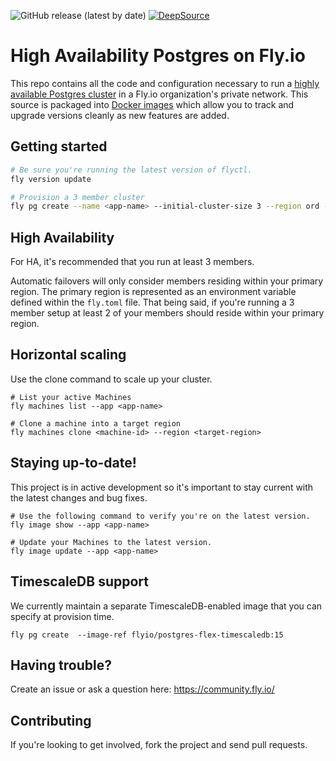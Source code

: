 ![GitHub release (latest by date)](https://img.shields.io/github/v/release/fly-apps/postgres-flex)
[![DeepSource](https://deepsource.io/gh/fly-apps/postgres-flex.svg/?label=active+issues&token=VOdkBvMAf90cLzNVB3k0WpJC)](https://deepsource.io/gh/fly-apps/postgres-flex/?ref=repository-badge)

# High Availability Postgres on Fly.io
This repo contains all the code and configuration necessary to run a [highly available Postgres cluster](https://fly.io/docs/postgres/) in a Fly.io organization's private network. This source is packaged into [Docker images](https://hub.docker.com/r/flyio/postgres-flex/tags) which allow you to track and upgrade versions cleanly as new features are added.


## Getting started
```bash
# Be sure you're running the latest version of flyctl.
fly version update

# Provision a 3 member cluster
fly pg create --name <app-name> --initial-cluster-size 3 --region ord --flex
```

## High Availability
For HA, it's recommended that you run at least 3 members.

Automatic failovers will only consider members residing within your primary region.  The primary region is represented as an environment variable defined within the `fly.toml` file.  That being said, if you're running a 3 member setup at least 2 of your members should reside within your primary region.

## Horizontal scaling
Use the clone command to scale up your cluster.
```
# List your active Machines
fly machines list --app <app-name>

# Clone a machine into a target region
fly machines clone <machine-id> --region <target-region>
```

## Staying up-to-date!
This project is in active development so it's important to stay current with the latest changes and bug fixes.

```
# Use the following command to verify you're on the latest version.
fly image show --app <app-name>

# Update your Machines to the latest version.
fly image update --app <app-name>

```

## TimescaleDB support
We currently maintain a separate TimescaleDB-enabled image that you can specify at provision time.

```
fly pg create  --image-ref flyio/postgres-flex-timescaledb:15
```

## Having trouble?
Create an issue or ask a question here: https://community.fly.io/

## Contributing
If you're looking to get involved, fork the project and send pull requests.
